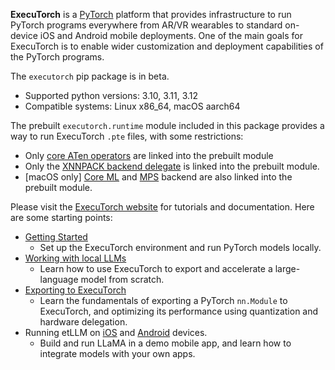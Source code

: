 **ExecuTorch** is a [PyTorch](https://pytorch.org/) platform that provides
infrastructure to run PyTorch programs everywhere from AR/VR wearables to
standard on-device iOS and Android mobile deployments. One of the main goals for
ExecuTorch is to enable wider customization and deployment capabilities of the
PyTorch programs.

The `executorch` pip package is in beta.
* Supported python versions: 3.10, 3.11, 3.12
* Compatible systems: Linux x86_64, macOS aarch64

The prebuilt `executorch.runtime` module included in this package provides a way
to run ExecuTorch `.pte` files, with some restrictions:
* Only [core ATen operators](docs/source/ir-ops-set-definition.md) are linked into the prebuilt module
* Only the [XNNPACK backend delegate](docs/source/backends-xnnpack.md) is linked into the prebuilt module.
* \[macOS only] [Core ML](docs/source/backends/coreml/coreml-overview.md) and [MPS](docs/source/backends-mps.md) backend
  are also linked into the prebuilt module.

Please visit the [ExecuTorch website](https://pytorch.org/executorch) for
tutorials and documentation. Here are some starting points:
* [Getting Started](https://pytorch.org/executorch/main/getting-started-setup)
  * Set up the ExecuTorch environment and run PyTorch models locally.
* [Working with local LLMs](docs/source/llm/getting-started.md)
  * Learn how to use ExecuTorch to export and accelerate a large-language model
    from scratch.
* [Exporting to ExecuTorch](https://pytorch.org/executorch/main/tutorials/export-to-executorch-tutorial)
  * Learn the fundamentals of exporting a PyTorch `nn.Module` to ExecuTorch, and
    optimizing its performance using quantization and hardware delegation.
* Running etLLM on [iOS](https://github.com/meta-pytorch/executorch-examples/tree/main/llm/apple) and [Android](https://github.com/meta-pytorch/executorch-examples/tree/main/llm/android) devices.
  * Build and run LLaMA in a demo mobile app, and learn how to integrate models
    with your own apps.
